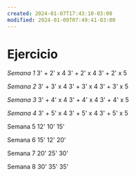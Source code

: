 ```yaml
---
created: 2024-01-07T17:43:10-03:00
modified: 2024-01-09T07:49:41-03:00
---
```


# Ejercicio

*Semana 1*
3' + 2' x 4
3' + 2' x 4
3' + 2' x 5

*Semana 2*
3' + 3' x 4
3' + 3' x 4
3' + 3' x 5

*Semana 3*
3' + 4' x 4
3' + 4' x 4
3' + 4' x 5

*Semana 4*
3' + 5' x 4
3' + 5' x 4
3' + 5' x 5

Semana 5
12'
10'
15'

Semana 6
15'
12'
20'

Semana 7
20'
25'
30'

Semana 8
30'
35'
35'
